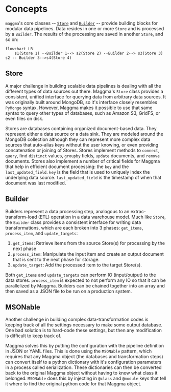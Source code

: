 # Concepts

`maggma`'s core classes -- [`Store`](#store) and [`Builder`](#builder) -- provide building blocks for
modular data pipelines. Data resides in one or more `Store` and is processed by a
`Builder`. The results of the processing are saved in another `Store`, and so on:

```mermaid
flowchart LR
    s1(Store 1) --Builder 1--> s2(Store 2) --Builder 2--> s3(Store 3)
s2 -- Builder 3-->s4(Store 4)
```

## Store

A major challenge in building scalable data pipelines is dealing with all the different types of data sources out there. Maggma's `Store` class provides a consistent, unified interface for querying data from arbitrary data
sources. It was originally built around MongoDB, so it's interface closely resembles `PyMongo` syntax. However,
Maggma makes it possible to use that same syntax to query other types of databases, such as Amazon S3, GridFS, or even files on disk.

Stores are databases containing organized document-based data. They represent either a data source or a data sink. They are modeled around the MongoDB collection although they can represent more complex data sources that auto-alias keys without the user knowing, or even providing concatenation or joining of Stores. Stores implement methods to `connect`, `query`, find `distinct` values, `groupby` fields, `update` documents, and `remove` documents. Stores also implement a number of critical fields for Maggma that help in efficient document processing: the `key` and the `last_updated_field`. `key` is the field that is used to uniquely index the underlying data source. `last_updated_field` is the timestamp of when that document was last modified.

## Builder

Builders represent a data processing step, analogous to an extrac-transform-load (ETL) operation in a data
warehouse model. Much like `Store`, the `Builder` class provides a consistent interface for writing data
transformations, which are each broken into 3 phases: `get_items`, `process_item`, and `update_targets`:

1. `get_items`: Retrieve items from the source Store(s) for processing by the next phase
2. `process_item`: Manipulate the input item and create an output document that is sent to the next phase for storage.
3. `update_target`: Add the processed item to the target Store(s).

Both `get_items` and `update_targets` can perform IO (input/output) to the data stores. `process_item` is expected to not perform any IO so that it can be parallelized by Maggma. Builders can be chained together into an array and then saved as a JSON file to be run on a production system.

## MSONable

Another challenge in building complex data-transformation codes is keeping track of all the settings necessary to make some output database. One bad solution is to hard-code these settings, but then any modification is difficult to keep track of.

Maggma solves this by putting the configuration with the pipeline definition in JSON or YAML files. This is done using the `MSONable` pattern, which requires that any Maggma object (the databases and transformation steps) can convert itself to a python dictionary with it's configuration parameters in a process called serialization. These dictionaries can then be converted back to the original Maggma object without having to know what class it belonged. `MSONable` does this by injecting in `@class` and `@module` keys that tell it where to find the original python code for that Maggma object.

